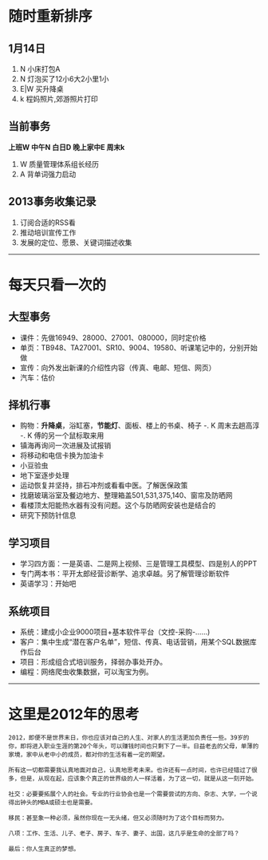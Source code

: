 # 随时重新排序

## 1月14日

1. N 小床打包A
2. N 灯泡买了12小6大2小里1小
3. E|W 买升降桌
5. k 程妈照片,郊游照片打印

## 当前事务
**上班W 中午N 白日D 晚上家中E 周末k**

1. W 质量管理体系组长经历
2. A 背单词强力启动

## 2013事务收集记录

1. 订阅合适的RSS看
2. 推动培训宣传工作
3. 发展的定位、愿景、关键词描述收集

------------------------------------------

# 每天只看一次的

## 大型事务

- 课件：先做16949、28000、27001、080000，同时定价格
- 单页：TB948、TA27001、SR10、9004、19580、听课笔记中的，分别开始做
- 宣传：向外发出新课的介绍性内容（传真、电邮、短信、网页） 
- 汽车：估价

## 择机行事

- 购物：**升降桌**，浴缸塞，**节能灯**、面板、楼上的书桌、椅子 
-. K 周末去趟高淳
-. K 傅的另一个鼠标取来用
- 镇海再询问一次进展及试报销
- 将移动和电信卡换为加油卡
- 小豆验虫
- 地下室逐步处理
- 运动恢复并坚持，排石冲剂或看看中医。了解医保政策
- 找磨玻璃浴室及餐边地方、整理箱盖501,531,375,140、窗帘及防晒网
- 看楼顶太阳能热水器有没有问题。这个与防晒网安装也是结合的
- 研究下预防针信息

## 学习项目

- 学习四方面：一是英语、二是网上视频、三是管理工具模型、四是别人的PPT
- 专门两本书：平开太郎经营诊断学、追求卓越。另了解管理诊断软件
- 英语学习：开始吧

## 系统项目

- 系统：建成小企业9000项目+基本软件平台（文控-采购-……)
- 客户：集中生成“潜在客户名单”，短信、传真、电话营销，用某个SQL数据库作后台
- 项目：形成组合式培训服务，择弱办事处开办。
- 编程：网络爬虫收集数据，可以淘宝为例。

------------------------------------------

# 这里是2012年的思考

    2012，即便不是世界末日，你也应该对自己的人生、对家人的生活更加负责任一些。39岁的你，即将进入职业生涯的第20个年头，可以赚钱时间也只剩下了一半。日益老去的父母，单薄的家境，家中从老中小的成员，都对你的生活有着一定的期望。

    所有这一切都需要我认真地面对自己，认真地思考未来。也许还有一点时间，也许已经错过了很多，但是，从现在起，应该象个真正的世界级的人一样活着，为了这一切，就是从这一刻开始。

    社交：必要要拓展个人的社会。专业的行业协会也是一个需要尝试的方向、杂志、大学，一个说得出钟头的MBA或硕士也是需要。

    移民：甚至象一种必须，虽然你现在一无头绪，但又必须随时为了这个目标而努力。

    八项：工作、生活、儿子、老子、房子、车子、妻子、出国，这几乎是生命的全部了吗？

    最后：你人生真正的梦想。
